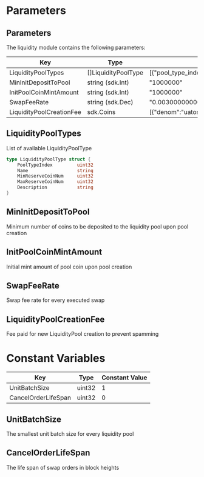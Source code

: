 <!--
order: 8
-->

# Parameters

## Parameters

The liquidity module contains the following parameters:

| Key                      | Type                | Example                                                      |
| ------------------------ | ------------------- | ------------------------------------------------------------ |
| LiquidityPoolTypes       | []LiquidityPoolType | [{"pool_type_index":0,"name":"ConstantProductLiquidityPool","min_reserve_coin_num":2,"max_reserve_coin_num":2,"description":""}] |
| MinInitDepositToPool     | string (sdk.Int)    | "1000000"                                                    |
| InitPoolCoinMintAmount   | string (sdk.Int)    | "1000000"                                                    |
| SwapFeeRate              | string (sdk.Dec)    | "0.003000000000000000"                                       |
| LiquidityPoolCreationFee | sdk.Coins           | [{"denom":"uatom","amount":"100000000"}]                     |

## LiquidityPoolTypes

List of available LiquidityPoolType

```go
type LiquidityPoolType struct {
	PoolTypeIndex         uint32
	Name                  string
	MinReserveCoinNum     uint32
	MaxReserveCoinNum     uint32
	Description           string
}
```

## MinInitDepositToPool

Minimum number of coins to be deposited to the liquidity pool upon pool creation

## InitPoolCoinMintAmount

Initial mint amount of pool coin upon pool creation

## SwapFeeRate

Swap fee rate for every executed swap

## LiquidityPoolCreationFee

Fee paid for new LiquidityPool creation to prevent spamming

# Constant Variables

| Key                 | Type   | Constant Value |
| ------------------- | ------ | -------------- |
| UnitBatchSize       | uint32 | 1              |
| CancelOrderLifeSpan | uint32 | 0              |

## UnitBatchSize

The smallest unit batch size for every liquidity pool

## CancelOrderLifeSpan

The life span of swap orders in block heights